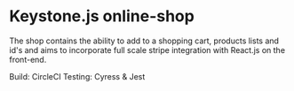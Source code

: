 # Keystone.js online-shop

The shop contains the ability to add to a shopping cart, products lists and id's and aims to incorporate full scale stripe integration with React.js on the front-end. 

Build: CircleCI
Testing: Cyress & Jest
